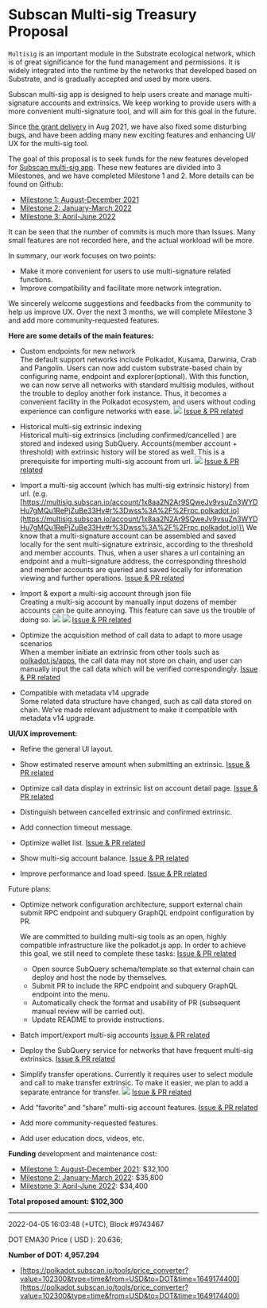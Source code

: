 # Subscan Multi-sig Treasury Proposal

`Multisig` is an important module in the Substrate ecological network, which is of great significance for the fund management and permissions. It is widely integrated into the runtime by the networks that developed based on Substrate, and is gradually accepted and used by more users.

Subscan multi-sig app is designed to help users create and manage multi-signature accounts and extrinsics. We keep working to provide users with a more convenient multi-signature tool, and will aim for this goal in the future.

Since [the grant delivery](https://github.com/w3f/Grant-Milestone-Delivery/blob/master/deliveries/multisignature_management_tool_milestone_2.md) in Aug 2021, we have also fixed some disturbing bugs, and have been adding many new exciting features and enhancing UI/ UX for the multi-sig tool.

The goal of this proposal is to seek funds for the new features developed for [Subscan multi-sig app](https://github.com/itering/subscan-multisig-react). These new features are divided into 3 Milestones, and we have completed Milestone 1 and 2. More details can be found on Github:

- [Milestone 1: August-December 2021](https://github.com/itering/subscan-multisig-react/milestone/1)
- [Milestone 2: January-March 2022](https://github.com/itering/subscan-multisig-react/milestone/2)
- [Milestone 3: April-June 2022](https://github.com/itering/subscan-multisig-react/milestone/3)

It can be seen that the number of commits is much more than Issues. Many small features are not recorded here, and the actual workload will be more.

In summary, our work focuses on two points:

- Make it more convenient for users to use multi-signature related functions.
- Improve compatibility and facilitate more network integration.

We sincerely welcome suggestions and feedbacks from the community to help us improve UX. Over the next 3 months, we will complete Milestone 3 and add more community-requested features.

**Here are some details of the main features:**

- Custom endpoints for new network\
The default support networks include Polkadot, Kusama, Darwinia, Crab and Pangolin. Users can now add custom substrate-based chain by configuring name, endpoint and explorer(optional).
With this function, we can now serve all networks with standard multisig modules, without the trouble to deploy another fork instance. Thus, it becomes a convenient facility in the Polkadot ecosystem, and users without coding experience can configure networks with ease.
![](./custom-endpoint.png)
[Issue & PR related](https://github.com/itering/subscan-multisig-react/issues/78)

- Historical multi-sig extrinsic indexing\
Historical multi-sig extrinsics (including confirmed/cancelled ) are stored and indexed using SubQuery.  Accounts(member account + threshold) with extrinsic history will be stored as well. This is a prerequisite for importing multi-sig account from url.
![](./history-extrinsics.png)
[Issue & PR related](https://github.com/itering/subscan-multisig-react/issues/88)

- Import a multi-sig account (which has multi-sig extrinsic history) from url. (e.g. [https://multisig.subscan.io/account/1x8aa2N2Ar9SQweJv9vsuZn3WYDHu7gMQu1RePjZuBe33Hv#r%3Dwss%3A%2F%2Frpc.polkadot.io](https://multisig.subscan.io/account/1x8aa2N2Ar9SQweJv9vsuZn3WYDHu7gMQu1RePjZuBe33Hv#r%3Dwss%3A%2F%2Frpc.polkadot.io))\
We know that a multi-signature account can be assembled and saved locally for the sent multi-signature extrinsic, according to the threshold and member accounts. Thus, when a user shares a url containing an endpoint and a multi-signature address, the corresponding threshold and member accounts are queried and saved locally for information viewing and further operations.
[Issue & PR related](https://github.com/itering/subscan-multisig-react/issues/137)

- Import & export a multi-sig account through json file\
Creating a multi-sig account by manually input dozens of member accounts can be quite annoying. This feature can save us the trouble of doing so.
![](./export.png)
![](./import.png)
[Issue & PR related](https://github.com/itering/subscan-multisig-react/issues/121)

- Optimize the acquisition method of call data to adapt to more usage scenarios\
When a member initiate an extrinsic from other tools such as [polkadot.js/apps](https://polkadot.js.org/apps/#/explorer), the call data may not store on chain, and user can manually input the call data which will be verified correspondingly.
[Issue & PR related](https://github.com/itering/subscan-multisig-react/issues/61)

- Compatible with metadata v14 upgrade\
Some related data structure have changed, such as call data stored on chain. We’ve made relevant adjustment to make it compatible with metadata v14 upgrade.

**UI/UX improvement:**

- Refine the general UI layout.
- Show estimated reserve amount when submitting an extrinsic.
[Issue & PR related](https://github.com/itering/subscan-multisig-react/issues/84)

- Optimize call data display in extrinsic list on account detail page.
[Issue & PR related](https://github.com/itering/subscan-multisig-react/issues/119)

- Distinguish between cancelled extrinsic and confirmed extrinsic.
- Add connection timeout message.
- Optimize wallet list.
[Issue & PR related](https://github.com/itering/subscan-multisig-react/issues/148)

- Show multi-sig account balance.
[Issue & PR related](https://github.com/itering/subscan-multisig-react/issues/94)

- Improve performance and load speed.
[Issue & PR related](https://github.com/itering/subscan-multisig-react/issues/149)

Future plans:

- Optimize network configuration architecture, support external chain submit RPC endpoint and subquery GraphQL endpoint configuration by PR.

    We are committed to building multi-sig tools as an open, highly compatible infrastructure like the polkadot.js app. In order to achieve this goal, we still need to complete these tasks: [Issue & PR related](https://github.com/itering/subscan-multisig-react/issues/157)

    - Open source SubQuery schema/template so that external chain can deploy and host the node by themselves.
    - Submit PR to include the RPC endpoint and subquery GraphQL endpoint into the menu.
    - Automatically check the format and usability of PR (subsequent manual review will be carried out).
    - Update README to provide instructions.


- Batch import/export multi-sig accounts
[Issue & PR related](https://github.com/itering/subscan-multisig-react/issues/138)
- Deploy the SubQuery service for networks that have frequent  multi-sig extrinsics.
[Issue & PR related](https://github.com/itering/subscan-multisig-react/issues/151)
- Simplify transfer operations.
Currently it requires user to select module and call to make transfer extrinsic. To make it easier, we plan to add a separate entrance for transfer.
![](./transfer.png)
[Issue & PR related](https://github.com/itering/subscan-multisig-react/issues/136)

- Add “favorite” and “share” multi-sig account features.
[Issue & PR related](https://github.com/itering/subscan-multisig-react/issues/143)
- Add more community-requested features.
- Add user education docs, videos, etc.

**Funding**
development and maintenance cost:

- [Milestone 1: August-December 2021](https://github.com/itering/subscan-multisig-react/milestone/1): $32,100
- [Milestone 2: January-March 2022](https://github.com/itering/subscan-multisig-react/milestone/2): $35,800
- [Milestone 3: April-June 2022](https://github.com/itering/subscan-multisig-react/milestone/3): $34,400

**Total proposed amount: $102,300**

---

2022-04-05 16:03:48 (+UTC), Block #9743467

DOT EMA30 Price ( USD ): 20.636;

**Number of DOT: 4,957.294**

- [https://polkadot.subscan.io/tools/price_converter?value=102300&type=time&from=USD&to=DOT&time=1649174400](https://polkadot.subscan.io/tools/price_converter?value=102300&type=time&from=USD&to=DOT&time=1649174400)
